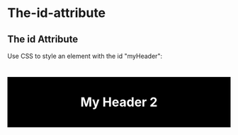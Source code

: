 # The-id-attribute
<!DOCTYPE html>
<html>
<head>
<style>
#myHeader {
  background-color: black;
  color: white;
  padding: 40px;
  text-align: center;
} 
</style>
</head>
<body>

<h2>The id Attribute</h2>
<p>Use CSS to style an element with the id "myHeader":</p>

<h1 id="myHeader">My Header 2</h1>

</body>
</html>

